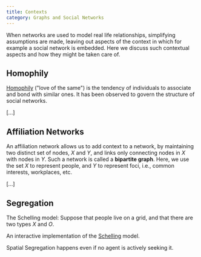 ```yaml
---
title: Contexts
category: Graphs and Social Networks
---
```


When networks are used to model real life relationships, simplifying
assumptions are made, leaving out aspects of the context in which for
example a social network is embedded.  Here we discuss such contextual
aspects and how they might be taken care of.

## Homophily

[Homophily] ("love of the same") is the tendency of individuals to
associate and bond with similar ones.  It has been observed to govern
the structure of social networks.

[...]

## Affiliation Networks

An affiliation network allows us to add context to a network, by
maintaining two distinct set of nodes, $X$ and $Y$,
and links only connecting nodes in $X$ with nodes in $Y$.
Such a network is called a **bipartite graph**.
Here, we use the set $X$ to represent people,
and $Y$ to represent foci, i.e., common interests, workplaces, etc.

[...]

## Segregation

The Schelling model: Suppose that people live on a grid,
and that there are two types $X$ and $O$.

An interactive implementation of the [Schelling] model.

Spatial Segregation happens even if no agent is actively seeking it.


[homophily]: https://en.wikipedia.org/wiki/Homophily
[schelling]: http://www.jeromecukier.net/projects/models/segregate.html

